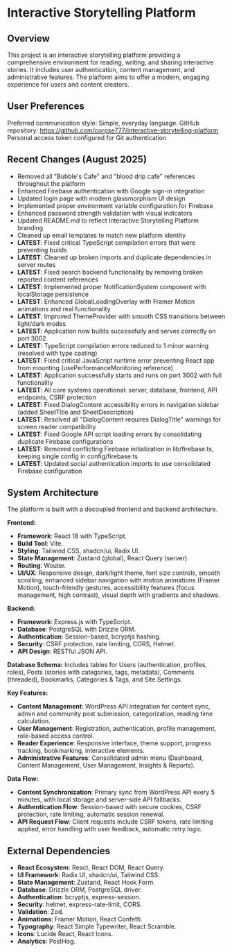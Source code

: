 # Interactive Storytelling Platform

## Overview
This project is an interactive storytelling platform providing a comprehensive environment for reading, writing, and sharing interactive stories. It includes user authentication, content management, and administrative features. The platform aims to offer a modern, engaging experience for users and content creators.

## User Preferences
Preferred communication style: Simple, everyday language.
GitHub repository: https://github.com/corpse777/interactive-storytelling-platform
Personal access token configured for Git authentication

## Recent Changes (August 2025)
- Removed all "Bubble's Cafe" and "blood drip cafe" references throughout the platform
- Enhanced Firebase authentication with Google sign-in integration
- Updated login page with modern glassmorphism UI design
- Implemented proper environment variable configuration for Firebase
- Enhanced password strength validation with visual indicators
- Updated README.md to reflect Interactive Storytelling Platform branding
- Cleaned up email templates to match new platform identity
- **LATEST**: Fixed critical TypeScript compilation errors that were preventing builds
- **LATEST**: Cleaned up broken imports and duplicate dependencies in server routes
- **LATEST**: Fixed search backend functionality by removing broken reported content references
- **LATEST**: Implemented proper NotificationSystem component with localStorage persistence
- **LATEST**: Enhanced GlobalLoadingOverlay with Framer Motion animations and real functionality
- **LATEST**: Improved ThemeProvider with smooth CSS transitions between light/dark modes
- **LATEST**: Application now builds successfully and serves correctly on port 3002
- **LATEST**: TypeScript compilation errors reduced to 1 minor warning (resolved with type casting)
- **LATEST**: Fixed critical JavaScript runtime error preventing React app from mounting (usePerformanceMonitoring reference)
- **LATEST**: Application successfully starts and runs on port 3002 with full functionality
- **LATEST**: All core systems operational: server, database, frontend, API endpoints, CSRF protection
- **LATEST**: Fixed DialogContent accessibility errors in navigation sidebar (added SheetTitle and SheetDescription)
- **LATEST**: Resolved all "DialogContent requires DialogTitle" warnings for screen reader compatibility
- **LATEST**: Fixed Google API script loading errors by consolidating duplicate Firebase configurations
- **LATEST**: Removed conflicting Firebase initialization in lib/firebase.ts, keeping single config in config/firebase.ts
- **LATEST**: Updated social authentication imports to use consolidated Firebase configuration

## System Architecture
The platform is built with a decoupled frontend and backend architecture.

**Frontend:**
- **Framework**: React 18 with TypeScript.
- **Build Tool**: Vite.
- **Styling**: Tailwind CSS, shadcn/ui, Radix UI.
- **State Management**: Zustand (global), React Query (server).
- **Routing**: Wouter.
- **UI/UX**: Responsive design, dark/light theme, font size controls, smooth scrolling, enhanced sidebar navigation with motion animations (Framer Motion), touch-friendly gestures, accessibility features (focus management, high contrast), visual depth with gradients and shadows.

**Backend:**
- **Framework**: Express.js with TypeScript.
- **Database**: PostgreSQL with Drizzle ORM.
- **Authentication**: Session-based, bcryptjs hashing.
- **Security**: CSRF protection, rate limiting, CORS, Helmet.
- **API Design**: RESTful JSON API.

**Database Schema:**
Includes tables for Users (authentication, profiles, roles), Posts (stories with categories, tags, metadata), Comments (threaded), Bookmarks, Categories & Tags, and Site Settings.

**Key Features:**
- **Content Management**: WordPress API integration for content sync, admin and community post submission, categorization, reading time calculation.
- **User Management**: Registration, authentication, profile management, role-based access control.
- **Reader Experience**: Responsive interface, theme support, progress tracking, bookmarking, interactive elements.
- **Administrative Features**: Consolidated admin menu (Dashboard, Content Management, User Management, Insights & Reports).

**Data Flow:**
- **Content Synchronization**: Primary sync from WordPress API every 5 minutes, with local storage and server-side API fallbacks.
- **Authentication Flow**: Session-based with secure cookies, CSRF protection, rate limiting, automatic session renewal.
- **API Request Flow**: Client requests include CSRF tokens, rate limiting applied, error handling with user feedback, automatic retry logic.

## External Dependencies
- **React Ecosystem**: React, React DOM, React Query.
- **UI Framework**: Radix UI, shadcn/ui, Tailwind CSS.
- **State Management**: Zustand, React Hook Form.
- **Database**: Drizzle ORM, PostgreSQL driver.
- **Authentication**: bcryptjs, express-session.
- **Security**: helmet, express-rate-limit, CORS.
- **Validation**: Zod.
- **Animations**: Framer Motion, React Confetti.
- **Typography**: React Simple Typewriter, React Scramble.
- **Icons**: Lucide React, React Icons.
- **Analytics**: PostHog.